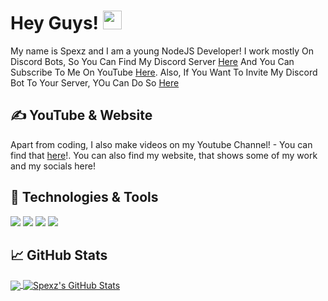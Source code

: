 # Hey Guys! <img src="https://raw.githubusercontent.com/MartinHeinz/MartinHeinz/master/wave.gif" width="30px">

My name is Spexz and I am a young NodeJS Developer! I work mostly On Discord Bots, So You Can Find My Discord Server [Here](https://discord.gg/WBr5GSsujr) And You Can Subscribe To Me On YouTube [Here](https://www.youtube.com/channel/UCQvfco7eH9RZ_zXeAaKNxRA?sub_confirmation=1). Also, If You Want To Invite My Discord Bot To Your Server, YOu Can Do So [Here](https://discord.com/api/oauth2/authorize?client_id=775158721478787083&permissions=8&scope=bot)

## &#x270d; YouTube & Website

Apart from coding, I also make videos on my Youtube Channel! - You can find that [here](https://www.youtube.com/channel/UCQvfco7eH9RZ_zXeAaKNxRA?view_as=subscriber)!. You can also find my website, that shows some of my work and my socials here!

## 🔧 Technologies & Tools
![](https://img.shields.io/badge/OS-Linux-informational?style=flat&logo=linux&logoColor=white&color=2bbc8a)
![](https://img.shields.io/badge/Code-Python-informational?style=flat&logo=python&logoColor=white&color=2bbc8a)
![](https://img.shields.io/badge/Code-JavaScript-informational?style=flat&logo=javascript&logoColor=white&color=2bbc8a)
![](https://img.shields.io/badge/Shell-Bash-informational?style=flat&logo=gnu-bash&logoColor=white&color=2bbc8a)


## &#x1f4c8; GitHub Stats

<a href="https://github.com/SpexzYT/About-Me">
  <img align="center" src="https://github-readme-stats.vercel.app/api/top-langs/?username=SpexzYT&hide=java,html&title_color=ffffff&text_color=c9cacc&icon_color=2bbc8a&bg_color=1d1f21" />
</a>
<a href="https://github.com/SpexzYT/MartinHeinz">
  <img align="center" src="https://github-readme-stats.vercel.app/api?username=SpexzYT&show_icons=true&line_height=27&count_private=true&title_color=ffffff&text_color=c9cacc&icon_color=2bbc8a&bg_color=1d1f21" alt="Spexz's GitHub Stats" />
</a>


<!-- links to social media icons -->

<!-- icons with padding -->

[1.1]: http://i.imgur.com/tXSoThF.png (twitter icon with padding)
[2.1]: http://i.imgur.com/0o48UoR.png (github icon with padding)

<!-- icons without padding -->

[1.2]: http://i.imgur.com/wWzX9uB.png (twitter icon without padding)
[2.2]: http://i.imgur.com/9I6NRUm.png (github icon without padding)
[3.2]: https://raw.githubusercontent.com/MartinHeinz/MartinHeinz/master/linkedin-3-16.png (LinkedIn icon without padding)

<!-- links to your social media accounts -->

[1]: https://github.com/SpexzYT
[2]: https://www.youtube.com/channel/UCQvfco7eH9RZ_zXeAaKNxRA?view_as=subscriber
[3]: https://www.roblox.com/users/389288880/profile
[4]: https://discord.gg/a8bpDq3

<!-- Resources -->
<!-- Icons: https://simpleicons.org/ -->
<!-- GitHub Stats: https://github.com/anuraghazra/github-readme-stats -->
<!-- Emojis: https://emojipedia.org/emoji/ -->
<!-- HTML Emojis: https://www.fileformat.info/index.htm -->
<!-- Shields: https://shields.io/ -->
<!-- Awesome GitHub Profile README: https://github.com/abhisheknaiidu/awesome-github-profile-readme -->
